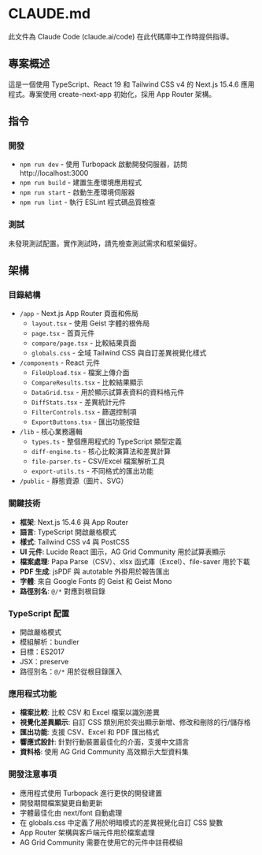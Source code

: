 # CLAUDE.md

此文件為 Claude Code (claude.ai/code) 在此代碼庫中工作時提供指導。

## 專案概述
這是一個使用 TypeScript、React 19 和 Tailwind CSS v4 的 Next.js 15.4.6 應用程式。專案使用 create-next-app 初始化，採用 App Router 架構。

## 指令

### 開發
- `npm run dev` - 使用 Turbopack 啟動開發伺服器，訪問 http://localhost:3000
- `npm run build` - 建置生產環境應用程式
- `npm run start` - 啟動生產環境伺服器
- `npm run lint` - 執行 ESLint 程式碼品質檢查

### 測試
未發現測試配置。實作測試時，請先檢查測試需求和框架偏好。

## 架構

### 目錄結構
- `/app` - Next.js App Router 頁面和佈局
  - `layout.tsx` - 使用 Geist 字體的根佈局
  - `page.tsx` - 首頁元件
  - `compare/page.tsx` - 比較結果頁面
  - `globals.css` - 全域 Tailwind CSS 與自訂差異視覺化樣式
- `/components` - React 元件
  - `FileUpload.tsx` - 檔案上傳介面
  - `CompareResults.tsx` - 比較結果顯示
  - `DataGrid.tsx` - 用於顯示試算表資料的資料格元件
  - `DiffStats.tsx` - 差異統計元件
  - `FilterControls.tsx` - 篩選控制項
  - `ExportButtons.tsx` - 匯出功能按鈕
- `/lib` - 核心業務邏輯
  - `types.ts` - 整個應用程式的 TypeScript 類型定義
  - `diff-engine.ts` - 核心比較演算法和差異計算
  - `file-parser.ts` - CSV/Excel 檔案解析工具
  - `export-utils.ts` - 不同格式的匯出功能
- `/public` - 靜態資源（圖片、SVG）

### 關鍵技術
- **框架**: Next.js 15.4.6 與 App Router
- **語言**: TypeScript 開啟嚴格模式
- **樣式**: Tailwind CSS v4 與 PostCSS
- **UI 元件**: Lucide React 圖示，AG Grid Community 用於試算表顯示
- **檔案處理**: Papa Parse（CSV）、xlsx 函式庫（Excel）、file-saver 用於下載
- **PDF 生成**: jsPDF 與 autotable 外掛用於報告匯出
- **字體**: 來自 Google Fonts 的 Geist 和 Geist Mono
- **路徑別名**: `@/*` 對應到根目錄

### TypeScript 配置
- 開啟嚴格模式
- 模組解析：bundler
- 目標：ES2017
- JSX：preserve
- 路徑別名：`@/*` 用於從根目錄匯入

### 應用程式功能
- **檔案比較**: 比較 CSV 和 Excel 檔案以識別差異
- **視覺化差異顯示**: 自訂 CSS 類別用於突出顯示新增、修改和刪除的行/儲存格
- **匯出功能**: 支援 CSV、Excel 和 PDF 匯出格式
- **響應式設計**: 針對行動裝置最佳化的介面，支援中文語言
- **資料格**: 使用 AG Grid Community 高效顯示大型資料集

### 開發注意事項
- 應用程式使用 Turbopack 進行更快的開發建置
- 開發期間檔案變更自動更新
- 字體最佳化由 next/font 自動處理
- 在 globals.css 中定義了用於明暗模式的差異視覺化自訂 CSS 變數
- App Router 架構與客戶端元件用於檔案處理
- AG Grid Community 需要在使用它的元件中註冊模組